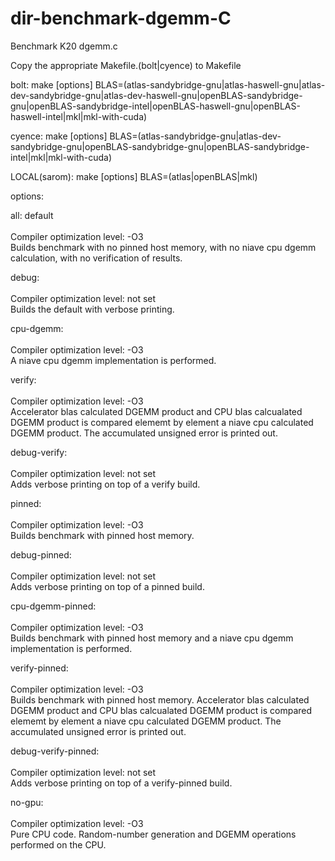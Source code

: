 # dir-benchmark-dgemm-C
Benchmark K20 dgemm.c

Copy the appropriate Makefile.(bolt|cyence) to Makefile

bolt:
make [options] BLAS=(atlas-sandybridge-gnu|atlas-haswell-gnu|atlas-dev-sandybridge-gnu|atlas-dev-haswell-gnu|openBLAS-sandybridge-gnu|openBLAS-sandybridge-intel|openBLAS-haswell-gnu|openBLAS-haswell-intel|mkl|mkl-with-cuda)

cyence:
make [options] BLAS=(atlas-sandybridge-gnu|atlas-dev-sandybridge-gnu|openBLAS-sandybridge-gnu|openBLAS-sandybridge-intel|mkl|mkl-with-cuda)

LOCAL(sarom):
make [options] BLAS=(atlas|openBLAS|mkl)

options:

all: default<br>
<br>Compiler optimization level: -O3
<br>Builds benchmark with no pinned host memory, with no niave cpu dgemm calculation, with no verification of results.

debug:<br>
<br>Compiler optimization level: not set
<br>Builds the default with verbose printing.

cpu-dgemm:<br>
<br>Compiler optimization level: -O3
<br>A niave cpu dgemm implementation is performed.

verify:<br>
<br>Compiler optimization level: -O3
<br>Accelerator blas calculated DGEMM product and CPU blas calcualated DGEMM product is compared elememt by element a niave cpu calculated DGEMM product.  The accumulated unsigned error is printed out.
  
debug-verify:<br>
<br>Compiler optimization level: not set
<br>Adds verbose printing on top of a verify build.

pinned:<br>
<br>Compiler optimization level: -O3
<br>Builds benchmark with pinned host memory.
  
debug-pinned:<br>
<br>Compiler optimization level: not set
<br>Adds verbose printing on top of a pinned build.
  
cpu-dgemm-pinned:<br>
<br>Compiler optimization level: -O3
<br>Builds benchmark with pinned host memory and a niave cpu dgemm implementation is performed.
  
verify-pinned:<br>
<br>Compiler optimization level: -O3
<br>Builds benchmark with pinned host memory.  Accelerator blas calculated DGEMM product and CPU blas calcualated DGEMM product is compared elememt by element a niave cpu calculated DGEMM product.  The accumulated unsigned error is printed out.

debug-verify-pinned:<br>
<br>Compiler optimization level: not set
<br>Adds verbose printing on top of a verify-pinned build.

no-gpu:<br>
<br>Compiler optimization level: -O3
<br>Pure CPU code. Random-number generation and DGEMM operations performed on the CPU.
